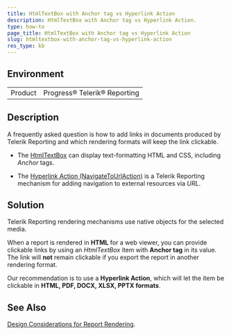 ```yaml
---
title: HtmlTextBox with Anchor tag vs Hyperlink Action
description: HtmlTextBox with Anchor tag vs Hyperlink Action.
type: how-to
page_title: HtmlTextBox with Anchor tag vs Hyperlink Action
slug: htmltextbox-with-anchor-tag-vs-hyperlink-action
res_type: kb
---
```


## Environment

<table>
	<tbody>
		<tr>
			<td>Product</td>
			<td>Progress® Telerik® Reporting</td>
		</tr>
	</tbody>
</table>

## Description

A frequently asked question is how to add links in documents produced by Telerik Reporting and which rendering formats will keep the link clickable.  

- The [HtmlTextBox](../report-items-html-text-box) can display text-formatting HTML and CSS, including *Anchor* tags.  

- The [Hyperlink Action (NavigateToUrlAction)](../designing-reports-interactivity-hyperlinks) is a Telerik Reporting mechanism for adding navigation to external resources via *URL*.  
  
## Solution

Telerik Reporting rendering mechanisms use native objects for the selected media.   
  
When a report is rendered in **HTML** for a web viewer, you can provide clickable links by using an *HtmlTextBox* item with **Anchor tag** in its value. The link will **not** remain clickable if you export the report in another rendering format.  
  
Our recommendation is to use a **Hyperlink Action**, which will let the item be clickable in **HTML, PDF, DOCX, XLSX, PPTX formats**.  
  
## See Also

[Design Considerations for Report Rendering](../designing-reports-considerations-overview).  
